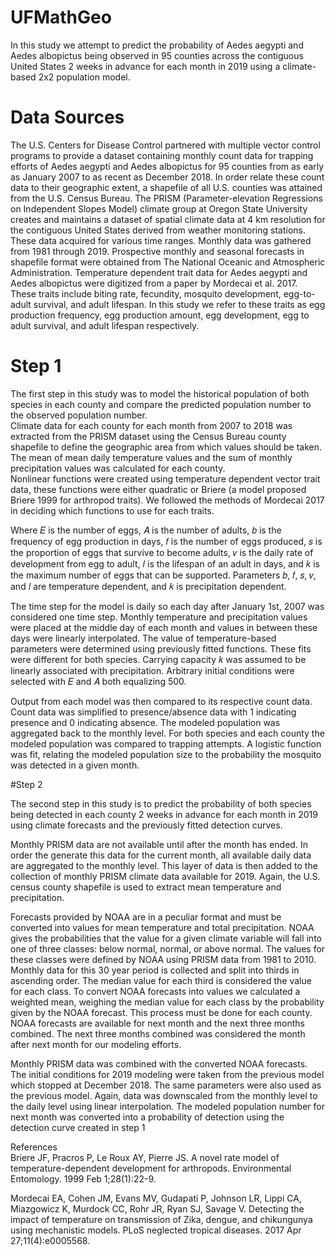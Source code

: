 # UFMathGeo

In this study we attempt to predict the probability of Aedes aegypti and Aedes albopictus being observed in 95 counties across the contiguous United States 2 weeks in advance for each month in 2019 using a climate-based 2x2 population model.  


# Data Sources 
The U.S. Centers for Disease Control partnered with multiple vector control programs to provide a dataset containing monthly count data for trapping efforts of Aedes aegypti and Aedes albopictus for 95 counties from as early as January 2007 to as recent as December 2018. In order relate these count data to their geographic extent, a shapefile of all U.S. counties was attained from the U.S. Census Bureau. The PRISM (Parameter-elevation Regressions on Independent Slopes Model) climate group at Oregon State University creates and maintains a dataset of spatial climate data at 4 km resolution for the contiguous United States derived from weather monitoring stations. These data acquired for various time ranges. Monthly data was gathered from 1981 through 2019. Prospective monthly and seasonal forecasts in shapefile format were obtained from The National Oceanic and Atmospheric Administration. Temperature dependent trait data for Aedes aegypti and Aedes albopictus were digitized from a paper by Mordecai et al. 2017. These traits include biting rate, fecundity, mosquito development, egg-to-adult survival, and adult lifespan. In this study we refer to these traits as egg production frequency, egg production amount, egg development, egg to adult survival, and adult lifespan respectively.   

# Step 1
The first step in this study was to model the historical population of both species in each county and compare the predicted population number to the observed population number.  
Climate data for each county for each month from 2007 to 2018 was extracted from the PRISM dataset using the Census Bureau county shapefile to define the geographic area from which values should be taken. The mean of mean daily temperature values and the sum of monthly precipitation values was calculated for each county.  
Nonlinear functions were created using temperature dependent vector trait data, these functions were either quadratic or Briere (a model proposed Briere 1999 for arthropod traits). We followed the methods of Mordecai 2017 in deciding which functions to use for each traits.   
 
 
 
Where 𝐸 is the number of eggs, 𝐴 is the number of adults, 𝑏 is the frequency of egg production in days, 𝑓 is the number of eggs produced, 𝑠 is the proportion of eggs that survive to become adults,  𝑣 is the daily rate of development from egg to adult, 𝑙 is the lifespan of an adult in days, and 𝑘 is the maximum number of eggs that can be supported. Parameters 𝑏, 𝑓, 𝑠, 𝑣, and 𝑙 are temperature dependent, and 𝑘 is precipitation dependent.  
 
The time step for the model is daily so each day after January 1st, 2007 was considered one time step. Monthly temperature and precipitation values were placed at the middle day of each month and values in between these days were linearly interpolated. The value of temperature-based parameters were determined using previously fitted functions. These fits were different for both species. Carrying capacity 𝑘 was assumed to be linearly associated with precipitation. Arbitrary initial conditions were selected with 𝐸 and 𝐴 both equalizing 500.

Output from each model was then compared to its respective count data. Count data was simplified to presence/absence data with 1 indicating presence and 0 indicating absence. The modeled population was aggregated back to the monthly level. For both species and each county the modeled population was compared to trapping attempts. A logistic function was fit, relating the modeled population size to the probability the mosquito was detected in a given month.


#Step 2

The second step in this study is to predict the probability of both species being detected in each county 2 weeks in advance for each month in 2019 using climate forecasts and the previously fitted detection curves. 

Monthly PRISM data are not available until after the month has ended. In order the generate this data for the current month, all available daily data are aggregated to the monthly level. This layer of data is then added to the collection of monthly PRISM climate data available for 2019. Again, the U.S. census county shapefile is used to extract mean temperature and precipitation. 

Forecasts provided by NOAA are in a peculiar format and must be converted into values for mean temperature and total precipitation. NOAA gives the probabilities that the value for a given climate variable will fall into one of three classes: below normal, normal, or above normal. The values for these classes were defined by NOAA using PRISM data from 1981 to 2010. Monthly data for this 30 year period is collected and split into thirds in ascending order. The median value for each third is considered the value for each class. To convert NOAA forecasts into values we calculated a weighted mean, weighing the median value for each class by the probability given by the NOAA forecast. This process must be done for each county. NOAA forecasts are available for next month and the next three months combined. The next three months combined was considered the month after next month for our modeling efforts.  

Monthly PRISM data was combined with the converted NOAA forecasts. The initial conditions for 2019 modeling were taken from the previous model which stopped at December 2018. The same parameters were also used as the previous model. Again, data was downscaled from the monthly level to the daily level using linear interpolation. The modeled population number for next month was converted into a probability of detection using the detection curve created in step 1 


References  
Briere JF, Pracros P, Le Roux AY, Pierre JS. A novel rate model of temperature-dependent development for arthropods. Environmental Entomology. 1999 Feb 1;28(1):22-9. 

Mordecai EA, Cohen JM, Evans MV, Gudapati P, Johnson LR, Lippi CA, Miazgowicz K, Murdock CC, Rohr JR, Ryan SJ, Savage V. Detecting the impact of temperature on transmission of Zika, dengue, and chikungunya using mechanistic models. PLoS neglected tropical diseases. 2017 Apr 27;11(4):e0005568. 








 
